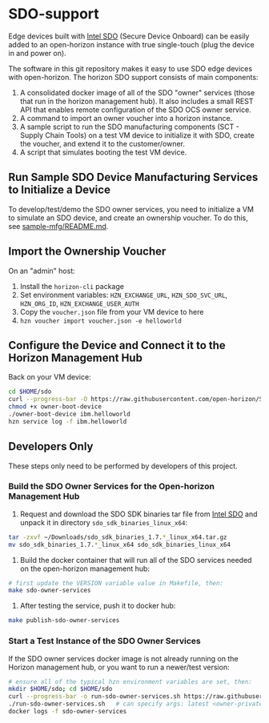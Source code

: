# SDO-support

Edge devices built with [Intel SDO](https://software.intel.com/en-us/secure-device-onboard) (Secure Device Onboard) can be easily added to an open-horizon instance with true single-touch (plug the device in and power on).

The software in this git repository makes it easy to use SDO edge devices with open-horizon. The horizon SDO support consists of main components:

1. A consolidated docker image of all of the SDO "owner" services (those that run in the horizon management hub). It also includes a small REST API that enables remote configuration of the SDO OCS owner service.
1. A command to import an owner voucher into a horizon instance.
1. A sample script to run the SDO manufacturing components (SCT - Supply Chain Tools) on a test VM device to initialize it with SDO, create the voucher, and extend it to the customer/owner.
1. A script that simulates booting the test VM device.

## Run Sample SDO Device Manufacturing Services to Initialize a Device

To develop/test/demo the SDO owner services, you need to initialize a VM to simulate an SDO device, and create an ownership voucher. To do this, see [sample-mfg/README.md](sample-mfg/README.md).

## Import the Ownership Voucher

On an "admin" host:

1. Install the `horizon-cli` package
1. Set environment variables: `HZN_EXCHANGE_URL`, `HZN_SDO_SVC_URL`, `HZN_ORG_ID`, `HZN_EXCHANGE_USER_AUTH`
1. Copy the `voucher.json` file from your VM device to here
1. `hzn voucher import voucher.json -e helloworld`

## Configure the Device and Connect it to the Horizon Management Hub

Back on your VM device:

```bash
cd $HOME/sdo
curl --progress-bar -O https://raw.githubusercontent.com/open-horizon/SDO-support/master/tools/owner-boot-device
chmod +x owner-boot-device
./owner-boot-device ibm.helloworld
hzn service log -f ibm.helloworld
```

## Developers Only

These steps only need to be performed by developers of this project.

### Build the SDO Owner Services for the Open-horizon Management Hub

1. Request and download the SDO SDK binaries tar file from [Intel SDO](https://software.intel.com/en-us/secure-device-onboard) and unpack it in directory `sdo_sdk_binaries_linux_x64`:

  ```bash
  tar -zxvf ~/Downloads/sdo_sdk_binaries_1.7.*_linux_x64.tar.gz
  mv sdo_sdk_binaries_1.7.*_linux_x64 sdo_sdk_binaries_linux_x64
  ```

1. Build the docker container that will run all of the SDO services needed on the open-horizon management hub:

  ```bash
  # first update the VERSION variable value in Makefile, then:
  make sdo-owner-services
  ```

1. After testing the service, push it to docker hub:

  ```bash
  make publish-sdo-owner-services
  ```

### Start a Test Instance of the SDO Owner Services

If the SDO owner services docker image is not already running on the Horizon management hub, or you want to run a newer/test version:

```bash
# ensure all of the typical hzn environment variables are set, then:
mkdir $HOME/sdo; cd $HOME/sdo
curl --progress-bar -o run-sdo-owner-services.sh https://raw.githubusercontent.com/open-horizon/SDO-support/master/docker/run-sdo-owner-services.sh
./run-sdo-owner-services.sh   # can specify args: latest <owner-private-key-file>
docker logs -f sdo-owner-services
```
